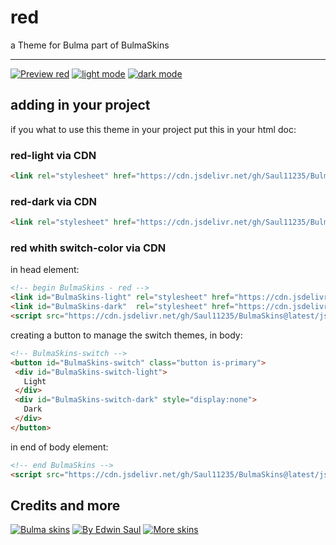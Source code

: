 # red            
a Theme for Bulma part of BulmaSkins             

---

[![ Preview red ](https://img.shields.io/badge/-Preview_red-red)](https://saul11235.github.io/BulmaSkins?skin=red)
[![ light mode ](https://img.shields.io/badge/-light_mode-black)](https://saul11235.github.io/BulmaSkins?skin=red&dark=false)
[![ dark mode ](https://img.shields.io/badge/-dark_mode-black)](https://saul11235.github.io/BulmaSkins?skin=red&dark=true)
## adding in your project
if you what to use this theme in your project put this in your html doc:
### red-light via CDN
```html
<link rel="stylesheet" href="https://cdn.jsdelivr.net/gh/Saul11235/BulmaSkins@latest/css/red.light.css">
```
### red-dark via CDN
```html
<link rel="stylesheet" href="https://cdn.jsdelivr.net/gh/Saul11235/BulmaSkins@latest/css/red.dark.css">
```
### red whith switch-color via CDN
in head element:
```html
<!-- begin BulmaSkins - red -->
<link id="BulmaSkins-light" rel="stylesheet" href="https://cdn.jsdelivr.net/gh/Saul11235/BulmaSkins@latest/css/red.light.css">
<link id="BulmaSkins-dark"  rel="stylesheet" href="https://cdn.jsdelivr.net/gh/Saul11235/BulmaSkins@latest/css/red.dark.css">
<script src="https://cdn.jsdelivr.net/gh/Saul11235/BulmaSkins@latest/js/cdn/first.js"></script>
```
creating a button to manage the switch themes, in body:            
```html
<!-- BulmaSkins-switch -->
<button id="BulmaSkins-switch" class="button is-primary">
 <div id="BulmaSkins-switch-light">
   Light
 </div>
 <div id="BulmaSkins-switch-dark" style="display:none">
   Dark
 </div>
</button>
```
in end of body element:            
```html
<!-- end BulmaSkins -->
<script src="https://cdn.jsdelivr.net/gh/Saul11235/BulmaSkins@latest/js/cdn/last.js"></script>
```
## Credits and more 
[![Bulma skins](https://img.shields.io/badge/-Bulma_skins-blue)](https://saul11235.github.io/BulmaSkins/)
[![By Edwin Saul](https://img.shields.io/badge/-By_Edwin_Saul-black)](https://edwinsaul.com)
[![More skins](https://img.shields.io/badge/-More_skins-white)](https://github.com/Saul11235/BulmaSkins)
